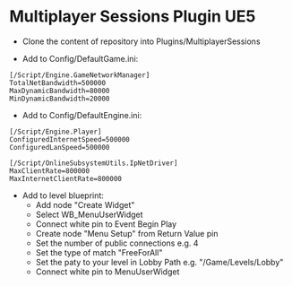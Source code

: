 # Multiplayer Sessions Plugin UE5

- Clone the content of repository into Plugins/MultiplayerSessions

- Add to Config/DefaultGame.ini:

```
[/Script/Engine.GameNetworkManager]
TotalNetBandwidth=500000
MaxDynamicBandwidth=80000
MinDynamicBandwidth=20000
```

- Add to Config/DefaultEngine.ini:

```
[/Script/Engine.Player]
ConfiguredInternetSpeed=500000
ConfiguredLanSpeed=500000

[/Script/OnlineSubsystemUtils.IpNetDriver]
MaxClientRate=800000
MaxInternetClientRate=800000
```
- Add to level blueprint:
  - Add node "Create Widget"
  - Select WB_MenuUserWidget
  - Connect white pin to Event Begin Play
  - Create node "Menu Setup" from Return Value pin
  - Set the number of public connections e.g. 4
  - Set the type of match "FreeForAll"
  - Set the paty to your level in Lobby Path e.g. "/Game/Levels/Lobby"
  - Connect white pin to MenuUserWidget
